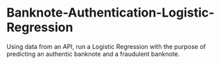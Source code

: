 # Banknote-Authentication-Logistic-Regression
Using data from an API, run a Logistic Regression with the purpose of predicting an authentic banknote and a fraudulent banknote.
